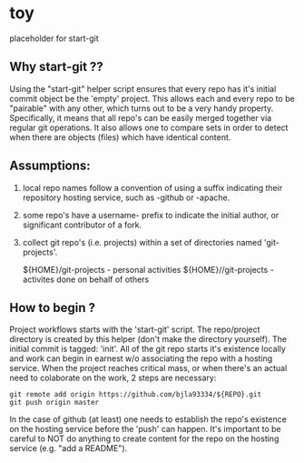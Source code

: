 # toy
placeholder for start-git

## Why start-git ??

Using the "start-git" helper script ensures that every repo has it's initial commit object be the 'empty' project.
This allows each and every repo to be "pairable" with any other, which turns out to be a very handy property.
Specifically, it means that all repo's can be easily merged together via regular git operations.
It also allows one to compare sets in order to detect when there are objects (files) which have identical content.

## Assumptions:

1. local repo names follow a convention of using a suffix indicating their repository hosting service, such as -github or -apache.
2. some repo's have a username- prefix to indicate the initial author, or significant contributor of a fork.
3. collect git repo's (i.e. projects) within a set of directories named 'git-projects'.

    ${HOME}/git-projects - personal activities
    ${HOME}/<org>/git-projects - activites done on behalf of others

## How to begin ?

Project workflows starts with the 'start-git' script.
The repo/project directory is created by this helper (don't make the directory yourself).
The initial commit is tagged: 'init'.
All of the git repo starts it's existence locally and work can begin in earnest w/o associating the repo with a hosting service.
When the project reaches critical mass, or when there's an actual need to colaborate on the work, 2 steps are necessary:

    git remote add origin https://github.com/bjla93334/${REPO}.git
    git push origin master

In the case of github (at least) one needs to establish the repo's existence on the hosting service before the 'push' can happen.
It's important to be careful to NOT do anything to create content for the repo on the hosting service (e.g. "add a README").

